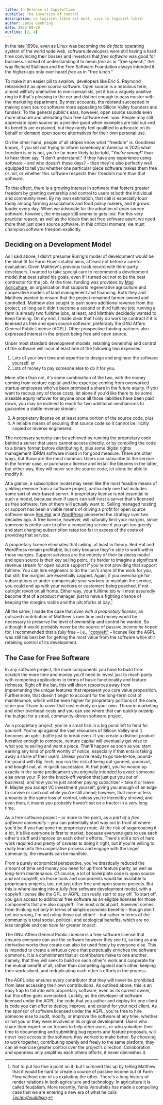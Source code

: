 ```yaml
---
title: In Defense of Copyleftism
subtitle: The inversion of control
description: Le logiciel libre est mort, vive le logiciel libre!
author: Jamie Gaehring
date: 2025-09-30
outline: [2, 4]
---
```


In the late 1990s, even as Linux was becoming the _de facto_ operating system of
the world wide web, software developers were still having a hard time convincing
their bosses and investors that _free software_ was good for business. Instead
of understanding it to mean _free_ as in "free speech," the way Richard Stallman
and the Free Software Foundation always intended it, the higher-ups only ever
heard _free_ as in "free lunch."

To make it an easier pill to swallow, developers like Eric S. Raymond rebranded
it as _open source_ software. Open source is a nebulous term, almost willfully
unintuitive to non-specialists, yet it has a vaguely positive ring to it that's
pleasing to the ear and distinct enough to pass muster with the marketing
department. By most accounts, the rebrand succeeded in making open source
software more appealing to Silicon Valley founders and funders. To the general
public's ears, however, open source sounds even more obscure and alienating than
free software ever was. People may still appreciate open source as a positive
good when examples are laid out and its benefits are explained, but they rarely
feel qualified to advocate on its behalf or demand open source alternatives for
their own personal use.

On the other hand, people of all stripes know what "freedom" is. Goodness knows,
if you set out trying to inform somebody in America in 2025 what freedom is or
is not, you're far more likely to be told, _"You're wrong!"_ than to hear them
say, "I don't understand." If they have any experience using software – and who
doesn't these days? – then they're also perfectly well equipped to tell you
whether one particular piece software makes them free or not, or whether this
software respects their freedom more than that software.

To that effect, there is a growing interest in software that fosters greater
freedom by granting ownership and control to users at both the individual and
community level. By my own estimation, that call is especially loud today among
farming associations and food policy makers, and it grows louder every day. When
we advocate for the adoption of _open source_ software, however, the message
still seems to gets lost. For this very practical reason, as well as the ideals
that set free software apart, we need more than just open source software. In
this critical moment, we must champion software freedom explicitly.

## Deciding on a Development Model
As I said above, I didn't presume Runrig's model of development would be the
ideal fit for Farm Flow's stated aims, at least not before a careful evaluation.
Given Matthew's previous track record with third-party developers, I wanted to
take special care to recommend a development model that best suited his goals,
even if I turned out not to be the best contractor for the job. At the time,
funding was provided by [Mad Agriculture], an organization that supports
regenerative agriculture and cooperative models of land management and
financing. Both they and Matthew wanted to ensure that the project remained
farmer-owned and controlled. Matthew also sought to earn some additional revenue
from the project, so long as it didn't become a second or third fulltime job;
running a farm is already two fulltime jobs, at least, and Matthew decidedly
wanted to keep farming. On my end, I made clear that I only do work by contract
if it is licensed as free and open source software, preferably the GNU Affero
General Public License (AGPL). Other prospective funding partners also expressed
interest in the project being free and open source.

Under most standard development models, retaining ownership and control of the
software will incur at least one of the following two expenses:

1. Lots of your own time and expertise to design and engineer the software
   yourself, or
2. Lots of money to pay someone else to do it for you.

More often than not, it's some combination of the two, with the money coming
from venture capital and the expertise coming from overworked startup employees
who've been promised a share in the future equity. If you want to recoup any of
those costs, let alone if you'd like there to be some sizeable equity leftover
for anyone once all those liabilities have been paid down, you may be inclined
to reach for two additional mechanisms to guarantee a stable revenue stream:

3. A proprietary license on at least some portion of the source code, plus
4. A reliable means of securing that source code so it cannot be illicitly
   copied or reverse engineered.

The necessary security can be achieved by running the proprietary code behind a
server that users cannot access directly, or by compiling the code to a binary
format before distributing it, plus some digital rights management (DRM)
software mixed in for good measure. There are other ways, but those are the most
common. Users can subscribe to the service in the former case, or purchase a
license and install the binaries in the latter, but either way, they will never
see the source code, let alone be able to modify it.

At a glance, a subscription model may seem like the most feasible means of
yielding revenue from a software project, particularly one that includes some
sort of web-based server. A proprietary license is not essential to such a
model, because even if users can self-host a server that's licensed as free
software, few of them will actually want to. Selling managed hosting or support
has been a viable means of driving a profit for open source software since [Red
Hat] and [WordPress] pioneered the strategy over two decades ago. A free
license, however, will naturally limit your margins, since someone is pretty
sure to offer a competing service if you get too greedy and start charging
subscription rates too far in excess of the costs of providing that service.

A proprietary license eliminates that ceiling, at least in theory. Red Hat and
WordPress remain profitable, but only because they're able to work within those
margins. Support services are the entirety of their business model and open
source is their key selling point. It's harder to imagine a significant revenue
stream for open source support if you're not providing that support fulltime.
You can hire engineers to do the lion's share of the work for you, but still,
the margins are essentially capped. Again, if you overcharge for subscriptions
or under-compensate your workers to maintain the service, you could end up with
your workers or customers being poached, if not outright revolt on all fronts.
Either way, your fulltime job will most assuredly become that of a product
manager, just to have a fighting chance of keeping the margins viable and the
pitchforks at bay.[^fief]

[^fief]: Not to put too fine a point on it, but I summed this up by telling
Matthew that it would be hard to create a source of passive income out of Farm
Flow without one of us exploiting the other. There's a long history of rentier
relations in both agriculture and technology. In agriculture it is called
feudalism. More recently, Yanis Varoufakis has made a compelling case that we
are entering a new era of what he calls [_Technofeudalism_].

All the same, I made the case that _even with a proprietary license_, an
outsized contribution of Matthew's own time and money would be necessary to
preserve the level of ownership and control he wanted. So although it would
probably never be the source of passive income he hoped for, I recommended that
a _fully_ free – i.e., ["copyleft"] – license like the AGPL was still his best bet
for getting the most value from the software while still retaining control of
its development.

[Mad Agriculture]: https://madagriculture.org/
[Red Hat]:
    https://www.redhat.com/en/resources/red-hat-enterprise-linux-subscription-guide
[WordPress]: https://wordpress.com/support/com-vs-org/
[_Technofeudalism_]:
    https://www.yanisvaroufakis.eu/2024/02/04/technofeudalism-a-video-essay-summarising-the-book/
["copyleft"]: https://www.gnu.org/licenses/copyleft.en.html

## The Case for Free Software
In any software project, the more components you have to build from scratch the
more time and money you'll need to invest just to reach parity with competing
applications in terms of basic functionality and feature richness. Right off the
bat, this will divert resources away from implementing the unique features that
represent you core value proposition. Furthermore, that doesn't begin to account
for the long-term cost of maintenance, which will be even higher for proprietary
portions of the code, since you'll have to cover that cost entirely on your own.
Throw in marketing and other overhead costs and you can see where that can
quickly outstrip the budget for a small, community-driven software project.

As a proprietary project, you're a small fish in a big pond left to fend for
yourself. You're up against the vast resources of Silicon Valley and it becomes
an uphill battle just to break even. If you create a distinct product lucrative
enough to compete, venture capital will eventually get wise to what you're
selling and want a piece. That'll happen as soon as you start earning any kind
of profit worthy of notice, especially if that entails taking away a share of
their users. Unless you're ready to go toe-to-toe, pound-for-pound with Big
Tech, you run the risk of being out-gunned, undercut, and bought out, all in
quick succession. At that point, you've wound up exactly in the same predicament
you originally intended to avoid: someone else owns your IP (or the knock-off
version that just put you out of business), and now you're just another paying
subscriber – take it or leave it. Maybe you accept VC investment yourself,
giving you enough of an edge to survive or cash out while you're still ahead;
however, that more or less amounts to the same loss of control, unless you're
incredibly shrewd, and even then, it means you probably haven't sat on a tractor
in a _very_ long time.

As a free software project – or more to the point, as a _part of a free software
community_ – you can potentially start way out in front of where you'd be if you
had gone the proprietary route. At the risk of sugarcoating it a bit, it's like
everyone is first to market, because everyone gets to use each other's stuff and
improve on each other's efforts. There's still a ton of hard work required and
plenty of caveats to doing it right, but if you're willing to really lean into
the cooperative process and engage with the larger community, the rewards can be
manifold.

From a purely economical perspective, you've drastically reduced the amount of
time and money you need for up front feature parity, as well as long-term
maintenance. Of course, a lot of boilerplate code is open source and not
copyleft, so those tools and components would be available to proprietary
projects, too, not just other free and open source projects. But this is where
leaning into a _fully free_ software development model, with a copyleft license
like the GPL or AGPL, can really start to pay off. To start off, you gain access
to additional free software as an eligible licensee for those components that
are also copyleft. The most critical part, however, comes from thinking _not
only_ in terms of simple economic benefits – though don't get me wrong, I'm not
ruling those out either! – but rather in terms of the community's total social,
political, and ecological benefits, which are no less tangible and can have far
greater impact.

The GNU Affero General Public License is a free software license that ensures
everyone can use the software however they see fit, so long as any derivative
works they create can also be used freely by everyone else. This is intended to
create a virtuous cycle that perpetually enriches the software commons. It is a
commitment that all contributors make to one another: namely, that they will
seek to build on each other's work and cooperate for the mutual benefit of all,
rather than competing against each other, keeping their work siloed, and
reduplicating each other's efforts in the process.

The AGPL also ensures every contributor that they will never be prohibited from
later accessing their own contributions. As outlined above, this is an easy trap
to fall into with proprietary software, even as its current owner, but this
often goes overlooked. Luckily, as the developer of software licensed under the
AGPL, the code that you author and deploy for one client is code you can offer
to deploy, improve, and extend for your next client. As the sponsor of software
licensed under the AGPL, you're free to hire someone else to audit, modify, or
improve the software at any time, whether or not you or they were involved in
its original development. Users who share their expertise on forums to help
other users, or who volunteer their time to documenting and submitting bug
reports and feature proposals, will never lose access to the software they
worked to make better. By choosing to work together, contributing openly and
freely to the same platform, they can all exercise greater control over the
project’s direction. Collaboration and openness only amplifies each others
efforts, it never diminishes it.
